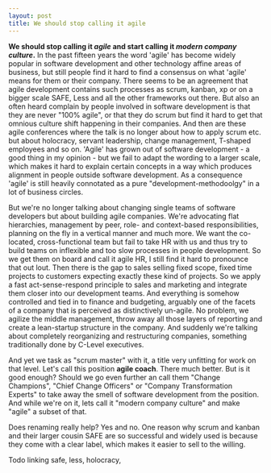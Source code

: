 ```yaml
---
layout: post
title: We should stop calling it agile 
---
```


**We should stop calling it *agile* and start calling it *modern company culture*.** In the past fifteen years the word 'agile' has become widely popular in software development and other technology affine areas of business, but still people find it hard to find a consensus on what 'agile' means for them or their company. There seems to be an agreement that agile development contains such processes as scrum, kanban, xp or on a bigger scale SAFE, Less and all the other frameworks out there. But also an often heard complain by people involved in software development is that they are never "100% agile", or that they do scrum but find it hard to get that omnious culture shift happening in their companies. 
And then are these agile conferences where the talk is no longer about how to apply scrum etc. but about holocracy, servant leadership, change management, T-shaped employees and so on. 'Agile' has grown out of software development - a good thing in my opinion - but we fail to adapt the wording to a larger scale, which makes it hard to explain certain concepts in a way which produces alignment in people outside software development. As a consequence 'agile' is still heavily connotated as a pure "development-methodoolgy" in a lot of business circles. 

But we're no longer talking about changing single teams of software developers but about building agile companies. We're advocating flat hierarchies, management by peer, role- and context-based responsibilities, planning on the fly in a vertical manner and much more. We want the co-located, cross-functional team but fail to take HR with us and thus try to build teams on inflexible and too slow processes in people development. So we get them on board and call it agile HR, I still find it hard to pronounce that out lout. Then there is the gap to sales selling fixed scope, fixed time projects to customers expecting exactly these kind of projects. So we apply a fast act-sense-respond principle to sales and marketing and integrate them closer into our development teams. And everything is somehow controlled and tied in to finance and budgeting, arguably one of the facets of a company that is perceived as distinctively un-agile. No problem, we agilize the middle management, throw away all those layers of reporting and create a lean-startup structure in the company. And suddenly we're talking about completely reorganizing and restructuring companies, something traditionally done by C-Level executives.

And yet we task as "scrum master" with it, a title very unfitting for work on that level. Let's call this position **agile coach**. There much better. But is it good enough? Should we go even further an call them "Change Champions", "Chief Change Officers" or "Company Transformation Experts" to take away the smell of software development from the position. And while we're on it, lets call it "modern company culture" and make "agile" a subset of that. 

Does renaming really help? Yes and no. One reason why scrum and kanban and their larger cousin SAFE are so successful and widely used is because they come with a clear label, which makes it easier to sell to the willing.  


Todo linking safe, less, holocracy,  

